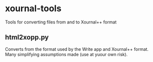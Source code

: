 # xournal-tools
Tools for converting files from and to Xournal++ format

## html2xopp.py
Converts from the format used by the Write app and Xournal++ format. Many simplifying assumptions made (use at yuour own risk).
